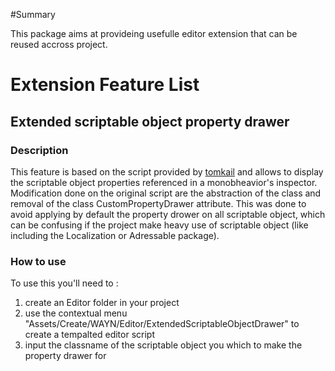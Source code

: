 #Summary

This package aims at provideing usefulle editor extension that can be reused accross project.

# Extension Feature List
## Extended scriptable object property drawer
### Description
This feature is based on the script provided by [tomkail](https://gist.github.com/tomkail/ba4136e6aa990f4dc94e0d39ec6a058c) and allows to display the scriptable object properties referenced in a monobheavior's inspector.
Modification done on the original script are the abstraction of the class and removal of the class CustomPropertyDrawer attribute.
This was done to avoid applying by default the property drower on all scriptable object, which can be confusing if the project make heavy use of scriptable object (like including the Localization or Adressable package).
### How to use
To use this you'll need to :
1. create an Editor folder in your project
2. use the contextual menu "Assets/Create/WAYN/Editor/ExtendedScriptableObjectDrawer" to create a tempalted editor script
3. input the classname of the scriptable object you which to make the property drawer for
